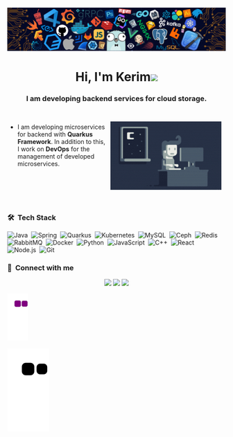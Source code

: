 ![Github Banner](https://raw.githubusercontent.com/KevinPatel04/KevinPatel04/master/header.png)

<h1 align="center">Hi, I'm Kerim<img width="30px" src="https://raw.githubusercontent.com/iampavangandhi/iampavangandhi/master/gifs/Hi.gif"></h1>

<h3 font-size="20" align="center">I am developing backend services for cloud storage.</h3>
<br>

<img align="right" style="width:16rem; margin:10px;height:auto" src="https://raw.githubusercontent.com/AVS1508/AVS1508/master/assets/Night-Coding.gif"/>

- I am developing microservices for backend with **Quarkus Framework**. In addition to this, I work on **DevOps** for the management of developed microservices.

<br><br><br><br>

### 🛠 &nbsp;Tech Stack

![Java](https://img.shields.io/badge/-Java-05122A?style=flat&logo=Java&logoColor=FFA518)&nbsp;
![Spring](https://img.shields.io/badge/Spring-05122A?style=flat&logo=spring&logoColor=green)&nbsp;
![Quarkus](https://img.shields.io/badge/Quarkus-05122A?style=flat&logo=quarkus&logoColor=blue)&nbsp;
![Kubernetes](https://img.shields.io/badge/Kubernetes-05122A?style=flat&logo=kubernetes&logoColor=blue)&nbsp;
![MySQL](https://img.shields.io/badge/-MySQL-05122A?style=flat&logo=mysql&logoColor=4479A1)&nbsp;
![Ceph](https://img.shields.io/badge/-Ceph-05122A?style=flat&logo=ceph&logoColor=red)&nbsp;
![Redis](https://img.shields.io/badge/-Redis-05122A?style=flat&logo=redis&logoColor=red)&nbsp;
![RabbitMQ](https://img.shields.io/badge/-RabbitMQ-05122A?style=flat&logo=rabbitmq&logoColor=orange)&nbsp;
![Docker](https://img.shields.io/badge/Docker-05122A?style=flat&logo=docker&logoColor=blue)&nbsp;
![Python](https://img.shields.io/badge/-Python-05122A?style=flat&logo=python)&nbsp;
![JavaScript](https://img.shields.io/badge/-JavaScript-05122A?style=flat&logo=javascript)&nbsp;
![C++](https://img.shields.io/badge/-C++-05122A?style=flat&logo=C%2B%2B&logoColor=00599C)&nbsp;
![React](https://img.shields.io/badge/-React-05122A?style=flat&logo=react)&nbsp;
![Node.js](https://img.shields.io/badge/-Node.js-05122A?style=flat&logo=node.js)&nbsp;
![Git](https://img.shields.io/badge/-Git-05122A?style=flat&logo=git)&nbsp;

### 🔗 &nbsp;Connect with me

<div>
<p align="center">
<a href = "https://www.linkedin.com/in/abdulkerim-aksak/"><img src="https://img.icons8.com/fluent/48/000000/linkedin.png"/></a>
<a href = "https://twitter.com/kerim_aksak"><img src="https://img.icons8.com/fluent/48/000000/twitter.png"/></a>
<a href = "https://www.instagram.com/kerim.aksak/"><img src="https://img.icons8.com/fluent/48/000000/instagram-new.png"/></a>
</p>
</div>


![snake gif](https://github.com/KerimAksak/KerimAksak/blob/output/github-contribution-grid-snake.gif)

![snake svg](https://github.com/KerimAksak/KerimAksak/blob/output/github-contribution-grid-snake.svg)
